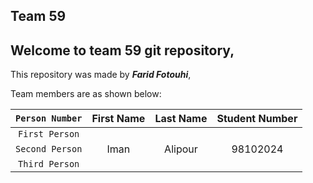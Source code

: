 ## Team 59

## Welcome to team 59 git repository,

This repository was made by ***Farid Fotouhi***,

Team members are as shown below:

   | `Person Number` | First Name | Last Name | Student Number |
   |:---------------:|:------------:|:-----------:|:----------------:|
   | `First Person` |  |  |  |
   | `Second Person` | Iman | Alipour | 98102024 |
   | `Third Person` |  |  |  |
